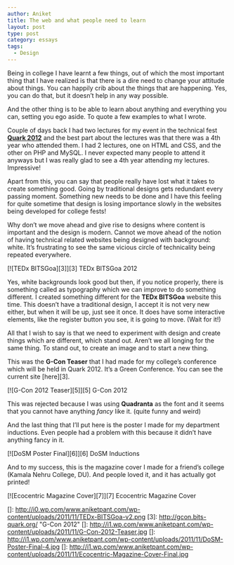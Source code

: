 ```yaml
---
author: Aniket
title: The web and what people need to learn
layout: post
type: post
category: essays
tags:
  - Design
---
```

Being in college I have learnt a few things, out of which the most important thing that I have realized is that there is a dire need to change your attitude about things. You can happily crib about the things that are happening. Yes, you can do that, but it doesn’t help in any way possible.

And the other thing is to be able to learn about anything and everything you can, setting you ego aside. To quote a few examples to what I wrote.

Couple of days back I had two lectures for my event in the technical fest **[Quark 2012][1]** and the best part about the lectures was that there was a 4th year who attended them. I had 2 lectures, one on HTML and CSS, and the other on PHP and MySQL. I never expected many people to attend it anyways but I was really glad to see a 4th year attending my lectures. Impressive!

Apart from this, you can say that people really have lost what it takes to create something good. Going by traditional designs gets redundant every passing moment. Something new needs to be done and I have this feeling for quite sometime that design is losing importance slowly in the websites being developed for college fests!

Why don’t we move ahead and give rise to designs where content is important and the design is modern. Cannot we move ahead of the notion of having technical related websites being designed with background: white. It’s frustrating to see the same vicious circle of technicality being repeated everywhere.

[![TEDx BITSGoa][3]][3]
TEDx BITSGoa 2012

Yes, white backgrounds look good but then, if you notice properly, there is something called as typography which we can improve to do something different. I created something different for the **TEDx BITSGoa** website this time. This doesn’t have a traditional design, I accept it is not very new either, but when it will be up, just see it once. It does have some interactive elements, like the register button you see, it is going to move. (Wait for it!)

All that I wish to say is that we need to experiment with design and create things which are different, which stand out. Aren’t we all longing for the same thing. To stand out, to create an image and to start a new thing.

This was the **G-Con Teaser** that I had made for my college’s conference which will be held in Quark 2012. It’s a Green Conference. You can see the current site [here][3].

[![G-Con 2012 Teaser][5]][5]
G-Con 2012

This was rejected because I was using **Quadranta** as the font and it seems that you cannot have anything *fancy* like it. (quite funny and weird)

And the last thing that I’ll put here is the poster I made for my department inductions. Even people had a problem with this because it didn’t have anything fancy in it.

[![DoSM Poster Final][6]][6]
DoSM Inductions

And to my success, this is the magazine cover I made for a friend’s college (Kamala Nehru College, DU). And people loved it, and it has actually got printed!

[![Ecocentric Magazine Cover][7]][7]
Ecocentric Magazine Cover

 [1]: http://bits-quark.org "Quark 2012"
 []: http://i0.wp.com/www.aniketpant.com/wp-content/uploads/2011/11/TEDx-BITSGoa-v2.png
 [3]: http://gcon.bits-quark.org/ "G-Con 2012"
 []: http://i1.wp.com/www.aniketpant.com/wp-content/uploads/2011/11/G-Con-2012-Teaser.jpg
 []: http://i1.wp.com/www.aniketpant.com/wp-content/uploads/2011/11/DoSM-Poster-Final-4.jpg
 []: http://i1.wp.com/www.aniketpant.com/wp-content/uploads/2011/11/Ecocentric-Magazine-Cover-Final.jpg